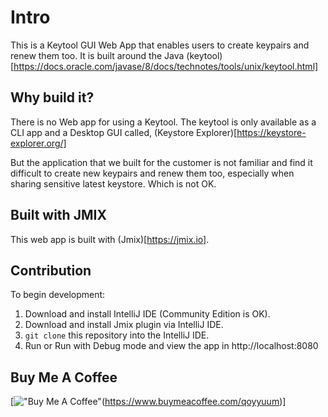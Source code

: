 # Intro

This is a Keytool GUI Web App that enables users to create keypairs and renew them too. It is built around the Java (keytool)[https://docs.oracle.com/javase/8/docs/technotes/tools/unix/keytool.html]

## Why build it?

There is no Web app for using a Keytool. The keytool is only available as a CLI app and a Desktop GUI called, (Keystore Explorer)[https://keystore-explorer.org/]

But the application that we built for the customer is not familiar and find it difficult to create new keypairs and renew them too, especially when sharing sensitive latest keystore. Which is not OK.

## Built with JMIX

This web app is built with (Jmix)[https://jmix.io].

## Contribution

To begin development:
1. Download and install IntelliJ IDE (Community Edition is OK).
2. Download and install Jmix plugin via IntelliJ IDE.
3. `git clone` this repository into the IntelliJ IDE.
4. Run or Run with Debug mode and view the app in http://localhost:8080

## Buy Me A Coffee

[!["Buy Me A Coffee"](https://www.buymeacoffee.com/assets/img/custom_images/orange_img.png)(https://www.buymeacoffee.com/qoyyuum)]


